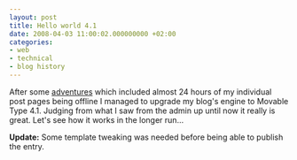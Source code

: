 ```yaml
---
layout: post
title: Hello world 4.1
date: 2008-04-03 11:00:02.000000000 +02:00
categories:
- web
- technical
- blog history
---
```

After some [adventures](http://discussion.dreamhost.com/showflat.pl?Cat=&Board=3rdparty&Number=104041) which included almost 24 hours of my individual post pages being offline I managed to upgrade my blog's engine to Movable Type 4.1. Judging from what I saw from the admin up until now it really is great. Let's see how it works in the longer run...

**Update:** Some template tweaking was needed before being able to publish the entry.
